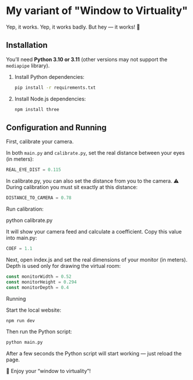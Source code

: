 # My variant of "Window to Virtuality"

Yep, it works. Yep, it works badly. But hey — it works! 🚀

## Installation

You’ll need **Python 3.10 or 3.11** (other versions may not support the `mediapipe` library).

1. Install Python dependencies:

    ```bash
    pip install -r requirements.txt
    ```

2. Install Node.js dependencies:

    ```bash
    npm install three
    ```

## Configuration and Running

First, calibrate your camera.

In both `main.py` and `calibrate.py`, set the real distance between your eyes (in meters):

```python
REAL_EYE_DIST = 0.115
```

In calibrate.py, you can also set the distance from you to the camera.
⚠️ During calibration you must sit exactly at this distance:

```python
DISTANCE_TO_CAMERA = 0.78
```

Run calibration:

python calibrate.py

It will show your camera feed and calculate a coefficient.
Copy this value into main.py:

```python
COEF = 1.1
```

Next, open index.js and set the real dimensions of your monitor (in meters).
Depth is used only for drawing the virtual room:

```js
const monitorWidth = 0.52
const monitorHeight = 0.294
const monitorDepth = 0.4
```

Running

Start the local website:

```bash
npm run dev
```

Then run the Python script:

```bash
python main.py
```

After a few seconds the Python script will start working — just reload the page.

🎉 Enjoy your “window to virtuality”!
